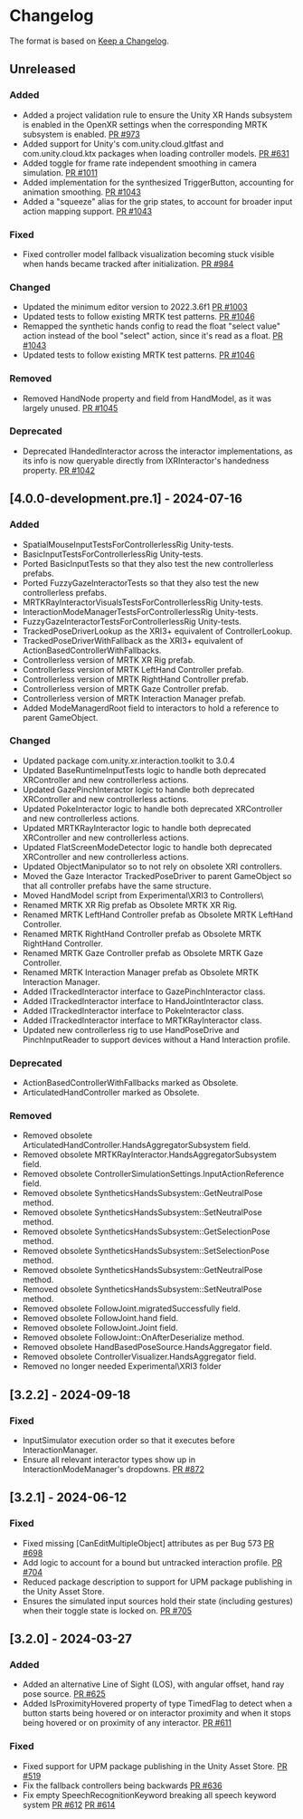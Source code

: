 # Changelog

The format is based on [Keep a Changelog](https://keepachangelog.com/en/1.1.0/).

## Unreleased

### Added

* Added a project validation rule to ensure the Unity XR Hands subsystem is enabled in the OpenXR settings when the corresponding MRTK subsystem is enabled. [PR #973](https://github.com/MixedRealityToolkit/MixedRealityToolkit-Unity/pull/973)
* Added support for Unity's com.unity.cloud.gltfast and com.unity.cloud.ktx packages when loading controller models. [PR #631](https://github.com/MixedRealityToolkit/MixedRealityToolkit-Unity/pull/631)
* Added toggle for frame rate independent smoothing in camera simulation. [PR #1011](https://github.com/MixedRealityToolkit/MixedRealityToolkit-Unity/pull/1011)
* Added implementation for the synthesized TriggerButton, accounting for animation smoothing. [PR #1043](https://github.com/MixedRealityToolkit/MixedRealityToolkit-Unity/pull/1043)
* Added a "squeeze" alias for the grip states, to account for broader input action mapping support. [PR #1043](https://github.com/MixedRealityToolkit/MixedRealityToolkit-Unity/pull/1043)

### Fixed

* Fixed controller model fallback visualization becoming stuck visible when hands became tracked after initialization. [PR #984](https://github.com/MixedRealityToolkit/MixedRealityToolkit-Unity/pull/984)

### Changed

* Updated the minimum editor version to 2022.3.6f1 [PR #1003](https://github.com/MixedRealityToolkit/MixedRealityToolkit-Unity/pull/1003)
* Updated tests to follow existing MRTK test patterns. [PR #1046](https://github.com/MixedRealityToolkit/MixedRealityToolkit-Unity/pull/1046)
* Remapped the synthetic hands config to read the float "select value" action instead of the bool "select" action, since it's read as a float. [PR #1043](https://github.com/MixedRealityToolkit/MixedRealityToolkit-Unity/pull/1043)
* Updated tests to follow existing MRTK test patterns. [PR #1046](https://github.com/MixedRealityToolkit/MixedRealityToolkit-Unity/pull/1046)

### Removed

* Removed HandNode property and field from HandModel, as it was largely unused. [PR #1045](https://github.com/MixedRealityToolkit/MixedRealityToolkit-Unity/pull/1045)

### Deprecated

* Deprecated IHandedInteractor across the interactor implementations, as its info is now queryable directly from IXRInteractor's handedness property. [PR #1042](https://github.com/MixedRealityToolkit/MixedRealityToolkit-Unity/pull/1042)

## [4.0.0-development.pre.1] - 2024-07-16

### Added

* SpatialMouseInputTestsForControllerlessRig Unity-tests.
* BasicInputTestsForControllerlessRig Unity-tests.
* Ported BasicInputTests so that they also test the new controllerless prefabs.
* Ported FuzzyGazeInteractorTests so that they also test the new controllerless prefabs.
* MRTKRayInteractorVisualsTestsForControllerlessRig Unity-tests.
* InteractionModeManagerTestsForControllerlessRig Unity-tests.
* FuzzyGazeInteractorTestsForControllerlessRig Unity-tests.
* TrackedPoseDriverLookup as the XRI3+ equivalent of ControllerLookup.
* TrackedPoseDriverWithFallback as the XRI3+ equivalent of ActionBasedControllerWithFallbacks.
* Controllerless version of MRTK XR Rig prefab.
* Controllerless version of MRTK LeftHand Controller prefab.
* Controllerless version of MRTK RightHand Controller prefab.
* Controllerless version of MRTK Gaze Controller prefab.
* Controllerless version of MRTK Interaction Manager prefab.
* Added ModeManagerdRoot field to interactors to hold a reference to parent GameObject.

### Changed

* Updated package com.unity.xr.interaction.toolkit to 3.0.4
* Updated BaseRuntimeInputTests logic to handle both deprecated XRController and new controllerless actions.
* Updated GazePinchInteractor logic to handle both deprecated XRController and new controllerless actions.
* Updated PokeInteractor logic to handle both deprecated XRController and new controllerless actions.
* Updated MRTKRayInteractor logic to handle both deprecated XRController and new controllerless actions.
* Updated FlatScreenModeDetector logic to handle both deprecated XRController and new controllerless actions.
* Updated ObjectManipulator so to not rely on obsolete XRI controllers.
* Moved the Gaze Interactor TrackedPoseDriver to parent GameObject so that all controller prefabs have the same structure.
* Moved HandModel script from Experimental\XRI3 to Controllers\
* Renamed MRTK XR Rig prefab as Obsolete MRTK XR Rig.
* Renamed MRTK LeftHand Controller prefab as Obsolete MRTK LeftHand Controller.
* Renamed MRTK RightHand Controller prefab as Obsolete MRTK RightHand Controller.
* Renamed MRTK Gaze Controller prefab as Obsolete MRTK Gaze Controller.
* Renamed MRTK Interaction Manager prefab as Obsolete MRTK Interaction Manager.
* Added ITrackedInteractor interface to GazePinchInteractor class.
* Added ITrackedInteractor interface to HandJointInteractor class.
* Added ITrackedInteractor interface to PokeInteractor class.
* Added ITrackedInteractor interface to MRTKRayInteractor class.
* Updated new controllerless rig to use HandPoseDrive and PinchInputReader to support devices without a Hand Interaction profile.

### Deprecated

* ActionBasedControllerWithFallbacks marked as Obsolete.
* ArticulatedHandController marked as Obsolete.

### Removed

* Removed obsolete ArticulatedHandController.HandsAggregatorSubsystem field.
* Removed obsolete MRTKRayInteractor.HandsAggregatorSubsystem field.
* Removed obsolete ControllerSimulationSettings.InputActionReference field.
* Removed obsolete SyntheticsHandsSubsystem::GetNeutralPose method.
* Removed obsolete SyntheticsHandsSubsystem::SetNeutralPose method.
* Removed obsolete SyntheticsHandsSubsystem::GetSelectionPose method.
* Removed obsolete SyntheticsHandsSubsystem::SetSelectionPose method.
* Removed obsolete SyntheticsHandsSubsystem::GetNeutralPose method.
* Removed obsolete SyntheticsHandsSubsystem::SetNeutralPose method.
* Removed obsolete FollowJoint.migratedSuccessfully field.
* Removed obsolete FollowJoint.hand field.
* Removed obsolete FollowJoint.Joint field.
* Removed obsolete FollowJoint::OnAfterDeserialize method.
* Removed obsolete HandBasedPoseSource.HandsAggregator field.
* Removed obsolete ControllerVisualizer.HandsAggregator field.
* Removed no longer needed Experimental\XRI3 folder

## [3.2.2] - 2024-09-18

### Fixed

* InputSimulator execution order so that it executes before InteractionManager.
* Ensure all relevant interactor types show up in InteractionModeManager's dropdowns. [PR #872](https://github.com/MixedRealityToolkit/MixedRealityToolkit-Unity/pull/872)

## [3.2.1] - 2024-06-12

### Fixed

* Fixed missing [CanEditMultipleObject] attributes as per Bug 573 [PR #698](https://github.com/MixedRealityToolkit/MixedRealityToolkit-Unity/pull/698)
* Add logic to account for a bound but untracked interaction profile. [PR #704](https://github.com/MixedRealityToolkit/MixedRealityToolkit-Unity/pull/704)
* Reduced package description to support for UPM package publishing in the Unity Asset Store.
* Ensures the simulated input sources hold their state (including gestures) when their toggle state is locked on. [PR #705](https://github.com/MixedRealityToolkit/MixedRealityToolkit-Unity/pull/705)

## [3.2.0] - 2024-03-27

### Added

* Added an alternative Line of Sight (LOS), with angular offset, hand ray pose source. [PR #625](https://github.com/MixedRealityToolkit/MixedRealityToolkit-Unity/pull/625)
* Added IsProximityHovered property of type TimedFlag to detect when a button starts being hovered or on interactor proximity and when it stops being hovered or on proximity of any interactor. [PR #611](https://github.com/MixedRealityToolkit/MixedRealityToolkit-Unity/pull/611)

### Fixed

* Fixed support for UPM package publishing in the Unity Asset Store. [PR #519](https://github.com/MixedRealityToolkit/MixedRealityToolkit-Unity/pull/519)
* Fix the fallback controllers being backwards [PR #636](https://github.com/MixedRealityToolkit/MixedRealityToolkit-Unity/pull/636)
* Fix empty SpeechRecognitionKeyword breaking all speech keyword system [PR #612](https://github.com/MixedRealityToolkit/MixedRealityToolkit-Unity/pull/612) [PR #614](https://github.com/MixedRealityToolkit/MixedRealityToolkit-Unity/pull/614)
